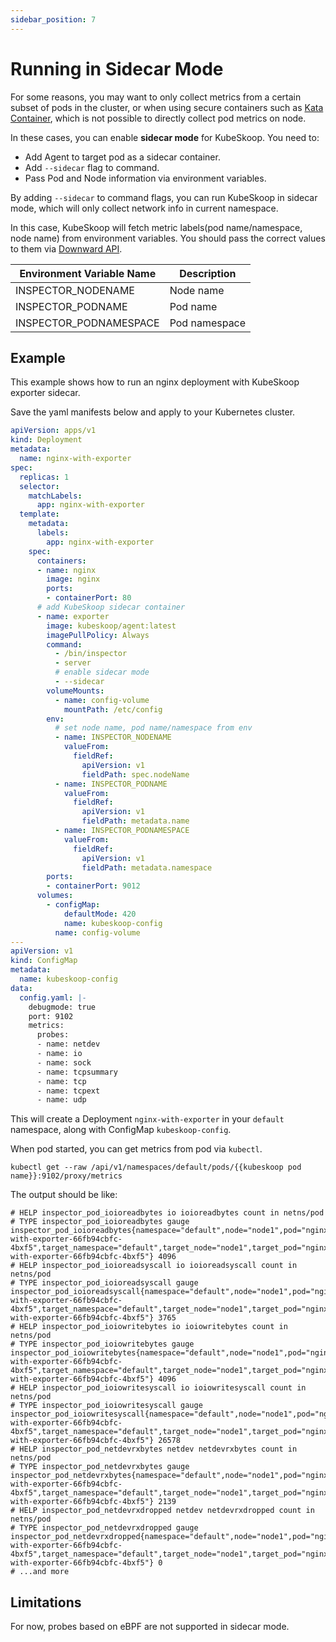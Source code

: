 ```yaml
---
sidebar_position: 7
---
```


# Running in Sidecar Mode

For some reasons, you may want to only collect metrics from a certain subset of pods in the cluster, or when using secure containers such as [Kata Container](https://katacontainers.io/), which is not possible to directly collect pod metrics on node.

In these cases, you can enable **sidecar mode** for KubeSkoop. You need to:

- Add Agent to target pod as a sidecar container.
- Add `--sidecar` flag to command.
- Pass Pod and Node information via environment variables.

By adding `--sidecar` to command flags, you can run KubeSkoop in sidecar mode, which will only collect network info in current namespace.

In this case, KubeSkoop will fetch metric labels(pod name/namespace, node name) from environment variables. You should pass the correct values to them via [Downward API](https://kubernetes.io/docs/concepts/workloads/pods/downward-api/).

| Environment Variable Name | Description |
| ---  | ----------- |
| INSPECTOR_NODENAME |  Node name |
| INSPECTOR_PODNAME | Pod name |
| INSPECTOR_PODNAMESPACE | Pod namespace |

## Example

This example shows how to run an nginx deployment with KubeSkoop exporter sidecar.

Save the yaml manifests below and apply to your Kubernetes cluster.

```yaml
apiVersion: apps/v1
kind: Deployment
metadata:
  name: nginx-with-exporter
spec:
  replicas: 1
  selector:
    matchLabels:
      app: nginx-with-exporter
  template:
    metadata:
      labels:
        app: nginx-with-exporter
    spec:
      containers:
      - name: nginx
        image: nginx
        ports:
        - containerPort: 80
      # add KubeSkoop sidecar container
      - name: exporter
        image: kubeskoop/agent:latest
        imagePullPolicy: Always
        command:
          - /bin/inspector
          - server
          # enable sidecar mode
          - --sidecar
        volumeMounts:
          - name: config-volume
            mountPath: /etc/config
        env:
          # set node name, pod name/namespace from env
          - name: INSPECTOR_NODENAME
            valueFrom:
              fieldRef:
                apiVersion: v1
                fieldPath: spec.nodeName
          - name: INSPECTOR_PODNAME
            valueFrom:
              fieldRef:
                apiVersion: v1
                fieldPath: metadata.name
          - name: INSPECTOR_PODNAMESPACE
            valueFrom:
              fieldRef:
                apiVersion: v1
                fieldPath: metadata.namespace
        ports:
        - containerPort: 9012
      volumes:
        - configMap:
            defaultMode: 420
            name: kubeskoop-config
          name: config-volume
---
apiVersion: v1
kind: ConfigMap
metadata:
  name: kubeskoop-config
data:
  config.yaml: |-
    debugmode: true
    port: 9102
    metrics:
      probes:
      - name: netdev
      - name: io
      - name: sock
      - name: tcpsummary
      - name: tcp
      - name: tcpext
      - name: udp
```

This will create a Deployment `nginx-with-exporter` in your `default` namespace, along with ConfigMap `kubeskoop-config`.

When pod started, you can get metrics from pod via `kubectl`.

```shell
kubectl get --raw /api/v1/namespaces/default/pods/{{kubeskoop pod name}}:9102/proxy/metrics
```

The output should be like:

```plaintext
# HELP inspector_pod_ioioreadbytes io ioioreadbytes count in netns/pod
# TYPE inspector_pod_ioioreadbytes gauge
inspector_pod_ioioreadbytes{namespace="default",node="node1",pod="nginx-with-exporter-66fb94cbfc-4bxf5",target_namespace="default",target_node="node1",target_pod="nginx-with-exporter-66fb94cbfc-4bxf5"} 4096
# HELP inspector_pod_ioioreadsyscall io ioioreadsyscall count in netns/pod
# TYPE inspector_pod_ioioreadsyscall gauge
inspector_pod_ioioreadsyscall{namespace="default",node="node1",pod="nginx-with-exporter-66fb94cbfc-4bxf5",target_namespace="default",target_node="node1",target_pod="nginx-with-exporter-66fb94cbfc-4bxf5"} 3765
# HELP inspector_pod_ioiowritebytes io ioiowritebytes count in netns/pod
# TYPE inspector_pod_ioiowritebytes gauge
inspector_pod_ioiowritebytes{namespace="default",node="node1",pod="nginx-with-exporter-66fb94cbfc-4bxf5",target_namespace="default",target_node="node1",target_pod="nginx-with-exporter-66fb94cbfc-4bxf5"} 4096
# HELP inspector_pod_ioiowritesyscall io ioiowritesyscall count in netns/pod
# TYPE inspector_pod_ioiowritesyscall gauge
inspector_pod_ioiowritesyscall{namespace="default",node="node1",pod="nginx-with-exporter-66fb94cbfc-4bxf5",target_namespace="default",target_node="node1",target_pod="nginx-with-exporter-66fb94cbfc-4bxf5"} 26578
# HELP inspector_pod_netdevrxbytes netdev netdevrxbytes count in netns/pod
# TYPE inspector_pod_netdevrxbytes gauge
inspector_pod_netdevrxbytes{namespace="default",node="node1",pod="nginx-with-exporter-66fb94cbfc-4bxf5",target_namespace="default",target_node="node1",target_pod="nginx-with-exporter-66fb94cbfc-4bxf5"} 2139
# HELP inspector_pod_netdevrxdropped netdev netdevrxdropped count in netns/pod
# TYPE inspector_pod_netdevrxdropped gauge
inspector_pod_netdevrxdropped{namespace="default",node="node1",pod="nginx-with-exporter-66fb94cbfc-4bxf5",target_namespace="default",target_node="node1",target_pod="nginx-with-exporter-66fb94cbfc-4bxf5"} 0
# ...and more
```

## Limitations

For now, probes based on eBPF are not supported in sidecar mode.
